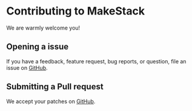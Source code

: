 Contributing to MakeStack
=========================

We are warmly welcome you!

Opening a issue
----------------
If you have a feedback, feature request, bug reports, or question, file an
issue on [GitHub](https://github.com/makestack/makestack/issues).

Submitting a Pull request
-------------------------
We accept your patches on [GitHub](https://github.com/makestack/makestack/pulls).
